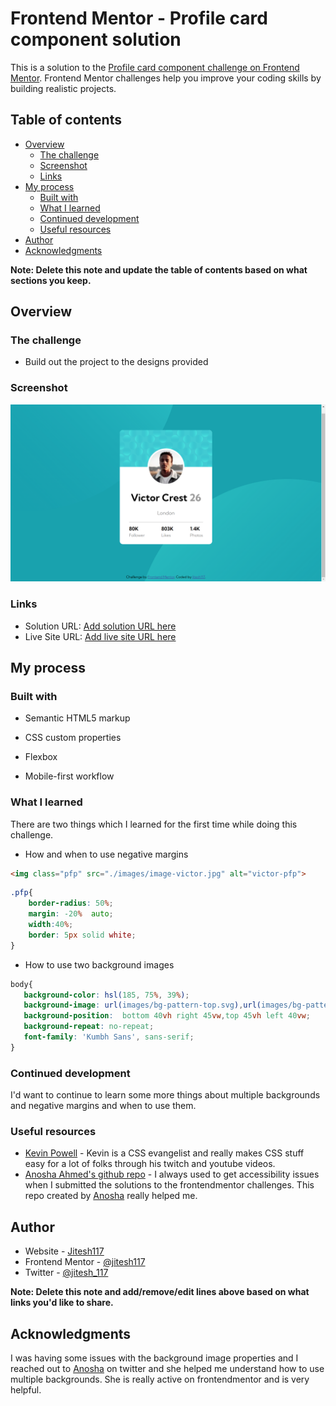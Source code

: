 # Frontend Mentor - Profile card component solution

This is a solution to the [Profile card component challenge on Frontend Mentor](https://www.frontendmentor.io/challenges/profile-card-component-cfArpWshJ). Frontend Mentor challenges help you improve your coding skills by building realistic projects. 

## Table of contents

- [Overview](#overview)
  - [The challenge](#the-challenge)
  - [Screenshot](#screenshot)
  - [Links](#links)
- [My process](#my-process)
  - [Built with](#built-with)
  - [What I learned](#what-i-learned)
  - [Continued development](#continued-development)
  - [Useful resources](#useful-resources)
- [Author](#author)
- [Acknowledgments](#acknowledgments)

**Note: Delete this note and update the table of contents based on what sections you keep.**

## Overview

### The challenge

- Build out the project to the designs provided

### Screenshot

![](./images/profile.png)



### Links

- Solution URL: [Add solution URL here](https://your-solution-url.com)
- Live Site URL: [Add live site URL here](https://your-live-site-url.com)

## My process

### Built with

- Semantic HTML5 markup
- CSS custom properties
- Flexbox

- Mobile-first workflow


### What I learned

There are two things which I learned for the first time while doing this challenge.
- How and when to use negative margins

```html
<img class="pfp" src="./images/image-victor.jpg" alt="victor-pfp">
```
```css
.pfp{
    border-radius: 50%;
    margin: -20%  auto;
    width:40%;
    border: 5px solid white;
}
```
- How to use two background images
 ```css
 body{
    background-color: hsl(185, 75%, 39%);
    background-image: url(images/bg-pattern-top.svg),url(images/bg-pattern-bottom.svg);
    background-position:  bottom 40vh right 45vw,top 45vh left 40vw;
    background-repeat: no-repeat;
    font-family: 'Kumbh Sans', sans-serif;
}
 ```

### Continued development

I'd want to continue to learn some more things about multiple backgrounds and negative margins and when to use them.

### Useful resources

- [Kevin Powell](https://twitter.com/KevinJPowell) - Kevin is a CSS evangelist and really makes CSS stuff easy for a lot of folks through his twitch and youtube videos.
- [Anosha Ahmed's github repo](https://github.com/anoshaahmed/accessibility-info) - I always used to get accessibility issues when I submitted the solutions to the frontendmentor challenges. This repo created by [Anosha](https://github.com/anoshaahmed) really helped me.

## Author

- Website - [Jitesh117](https://www.your-site.com)
- Frontend Mentor - [@jitesh117](https://www.frontendmentor.io/profile/jitesh117)
- Twitter - [@jitesh_117](https://www.twitter.com/jitesh_117)

**Note: Delete this note and add/remove/edit lines above based on what links you'd like to share.**

## Acknowledgments

I was having some issues with the background image properties and I reached out to [Anosha](https://twitter.com/anoshaahmed) on twitter and she helped me understand how to use multiple backgrounds. She is really active on frontendmentor and is very helpful.


